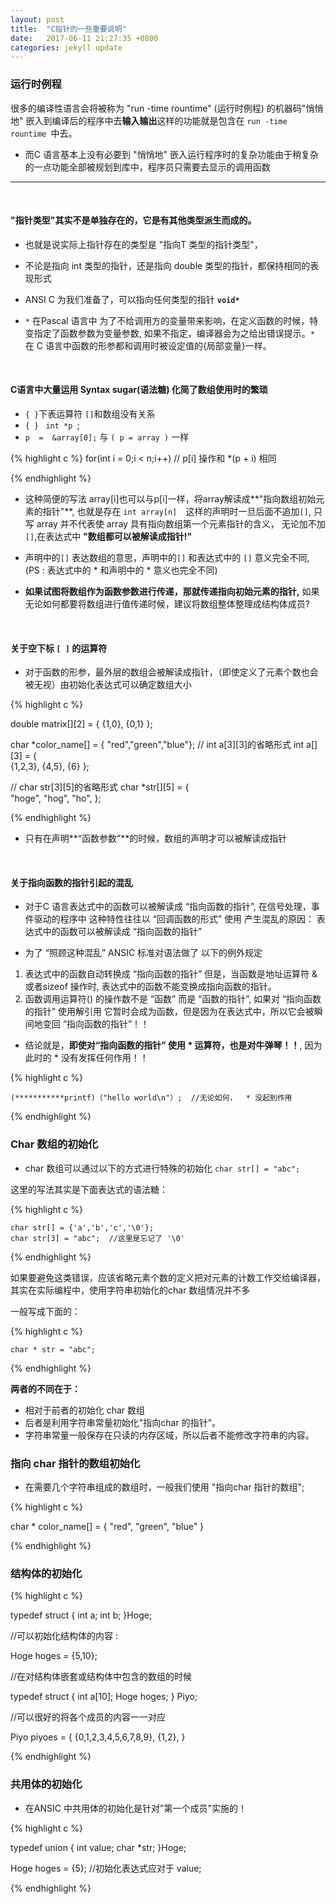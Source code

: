```yaml
---
layout: post
title:  "C指针的一些重要说明"
date:   2017-06-11 21:27:35 +0800
categories: jekyll update
---
```



### 运行时例程

很多的编译性语言会将被称为 "run -time rountime" (运行时例程) 的机器码"悄悄地" 嵌入到编译后的程序中去**输入输出**这样的功能就是包含在 ``run -time rountime ``中去。

- 而C 语言基本上没有必要到 "悄悄地" 嵌入运行程序时的复杂功能由于稍复杂的一点功能全部被规划到库中，程序员只需要去显示的调用函数

--- 

<br> 

####  "指针类型"其实不是单独存在的，它是有其他类型派生而成的。

- 也就是说实际上指针存在的类型是 "指向T 类型的指针类型"，
- 不论是指向 int  类型的指针，还是指向 double 类型的指针，都保持相同的表现形式 
- ANSI C 为我们准备了，可以指向任何类型的指针  **``void*``**

- ``*`` 在Pascal 语言中 为了不给调用方的变量带来影响，在定义函数的时候，特变指定了函数参数为变量参数, 如果不指定，编译器会为之给出错误提示。``*`` 在 C 语言中函数的形参都和调用时被设定值的{局部变量}一样。

<br>

#### C语言中大量运用 Syntax sugar(语法糖) 化简了数组使用时的繁琐

- ``{ }``下表运算符 ``[]``和数组没有关系   
- ``{ } ``  ``int *p ``;     
- `` p  =  &array[0]; ``  与  ``( p = array )`` 一样

{% highlight c %}
  for(int i = 0;i < n;i++)
    // p[i] 操作和 *(p + i) 相同 

{% endhighlight %}

-  这种简便的写法  array[i]也可以与p[i]一样，将array解读成**"指向数组初始元素的指针"**,  也就是存在 ``int array[n]  ``这样的声明时一旦后面不追加``[]``, 只写 array 并不代表使 array 具有指向数组第一个元素指针的含义，
无论加不加``[]``,在表达式中  **"数组都可以被解读成指针!"**

- 声明中的`` [] `` 表达数组的意思，声明中的`` [] `` 和表达式中的 `` [] `` 意义完全不同, (PS :  表达式中的 * 和声明中的 * 意义也完全不同) 

- **如果试图将数组作为函数参数进行传递，那就传递指向初始元素的指针,** 如果无论如何都要将数组进行值传递时候，建议将数组整体整理成结构体成员?

<br>

#### 关于空下标 `[ ]` 的运算符

- 对于函数的形参，最外层的数组会被解读成指针，（即使定义了元素个数也会被无视）由初始化表达式可以确定数组大小

{% highlight c %}

double matrix[][2] = {
    {1,0}, 
    {0,1}
};

char *color_name[] = { "red","green","blue"};
// int a[3][3]的省略形式 
int a[][3] = {  
  {1,2,3},
  {4,5},
    {6}
};

// char str[3][5]的省略形式 
char *str[][5] = {  
  "hoge",
  "hog",
  "ho",
};


{% endhighlight %}

- 只有在声明**“函数参数”**的时候，数组的声明才可以被解读成指针

<br>


#### 关于指向函数的指针引起的混乱

- 对于C 语言表达式中的函数可以被解读成 “指向函数的指针”, 在信号处理，事件驱动的程序中 这种特性往往以 “回调函数的形式” 使用
产生混乱的原因： 表达式中的函数可以被解读成 “指向函数的指针” 

- 为了 “照顾这种混乱” ANSIC 标准对语法做了 以下的例外规定
  
1. 表达式中的函数自动转换成 “指向函数的指针” 但是，当函数是地址运算符 & 或者sizeof 操作时, 表达式中的函数不能变换成指向函数的指针。
2. 函数调用运算符() 的操作数不是 “函数” 而是 “函数的指针”, 如果对 “指向函数的指针” 使用解引用 它暂时会成为函数，但是因为在表达式中，所以它会被瞬间地变回  “指向函数的指针”！！

- 结论就是，**即使对“指向函数的指针” 使用 * 运算符，也是对牛弹琴！！**, 
因为此时的 * 没有发挥任何作用！！

{% highlight c %}

    (***********printf)（"hello world\n"）;  //无论如何，  * 没起到作用
{% endhighlight %}

### Char 数组的初始化

- char 数组可以通过以下的方式进行特殊的初始化  ``char str[] = "abc";``

这里的写法其实是下面表达式的语法糖：

{% highlight c %}

    char str[] = {'a','b','c','\0'};
    char str[3] = "abc";  //这里是忘记了 '\0'  

{% endhighlight %}

如果要避免这类错误，应该省略元素个数的定义把对元素的计数工作交给编译器，其实在实际编程中，使用字符串初始化的char 数组情况并不多

一般写成下面的：

{% highlight c %}

    char * str = "abc"; 

{% endhighlight %}

**两者的不同在于：**

- 相对于前者的初始化 char 数组
- 后者是利用字符串常量初始化"指向char 的指针"。 
- 字符串常量一般保存在只读的内存区域，所以后者不能修改字符串的内容。

### 指向 char 指针的数组初始化

- 在需要几个字符串组成的数组时，一般我们使用 "指向char 指针的数组";

{% highlight c %}

  char * color_name[] = {
    "red",
    "green",
    "blue"
  }

{% endhighlight %}





### 结构体的初始化

{% highlight c %}

typedef struct {
      int a;
      int b;
}Hoge;

//可以初始化结构体的内容 :

Hoge hoges = {5,10};

//在对结构体嵌套或结构体中包含的数组的时候

typedef struct {
  int a[10];
  Hoge hoges;
} Piyo;

//可以很好的将各个成员的内容一一对应

Piyo  piyoes = {
  {0,1,2,3,4,5,6,7,8,9},
  {1,2},
}

{% endhighlight %} 

### 共用体的初始化 

- 在ANSIC 中共用体的初始化是针对"第一个成员"实施的！

{% highlight c %}

typedef union {
  int value;
  char *str;
}Hoge;

Hoge hoges = {5};  //初始化表达式应对于 value;


{% endhighlight %}
                            
                        

